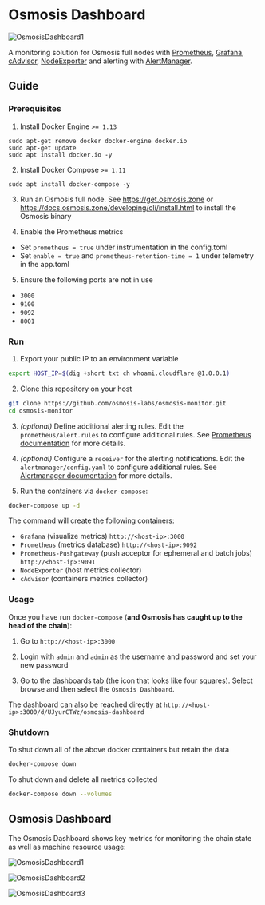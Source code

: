 Osmosis Dashboard
========

![OsmosisDashboard1](https://raw.githubusercontent.com/osmosis-labs/osmosis-monitor/master/screens/Osmosis_Dashboard_1.png)

A monitoring solution for Osmosis full nodes with [Prometheus](https://prometheus.io/), [Grafana](http://grafana.org/), [cAdvisor](https://github.com/google/cadvisor),
[NodeExporter](https://github.com/prometheus/node_exporter) and alerting with [AlertManager](https://github.com/prometheus/alertmanager).


## Guide 

### Prerequisites

1. Install Docker Engine `>= 1.13`
```
sudo apt-get remove docker docker-engine docker.io
sudo apt-get update
sudo apt install docker.io -y
```

2. Install Docker Compose `>= 1.11`
```
sudo apt install docker-compose -y
```

3. Run an Osmosis full node. See https://get.osmosis.zone or https://docs.osmosis.zone/developing/cli/install.html to install the Osmosis binary

4. Enable the Prometheus metrics
  - Set `prometheus = true` under instrumentation in the config.toml
  - Set `enable = true` and `prometheus-retention-time = 1` under telemetry in the app.toml

5. Ensure the following ports are not in use
  - `3000`
  - `9100`
  - `9092`
  - `8001`

### Run

1. Export your public IP to an environment variable

```bash
export HOST_IP=$(dig +short txt ch whoami.cloudflare @1.0.0.1)
```

2. Clone this repository on your host

```bash
git clone https://github.com/osmosis-labs/osmosis-monitor.git
cd osmosis-monitor
```

3. *(optional)* Define additional alerting rules. Edit the `prometheus/alert.rules` to configure additional rules. See [Prometheus documentation](https://prometheus.io/docs/prometheus/latest/configuration/alerting_rules/) for more details.

4. *(optional)* Configure a `receiver` for the alerting notifications. Edit the `alertmanager/config.yaml` to configure additional rules. See [Alertmanager documentation](https://prometheus.io/docs/alerting/latest/configuration/#receiver) for more details.

5. Run the containers via `docker-compose`:

```bash
docker-compose up -d
```

The command will create the following containers:

* `Grafana` (visualize metrics) `http://<host-ip>:3000`
* `Prometheus` (metrics database) `http://<host-ip>:9092`
* `Prometheus-Pushgateway` (push acceptor for ephemeral and batch jobs) `http://<host-ip>:9091`
* `NodeExporter` (host metrics collector)
* `cAdvisor` (containers metrics collector)

### Usage

Once you have run `docker-compose` (**and Osmosis has caught up to the head of the chain**):

1. Go to `http://<host-ip>:3000`

2. Login with `admin` and `admin` as the username and password and set your new password

3. Go to the dashboards tab (the icon that looks like four squares). Select browse and then select the `Osmosis Dashboard`. 

The dashboard can also be reached directly at `http://<host-ip>:3000/d/UJyurCTWz/osmosis-dashboard`

### Shutdown

To shut down all of the above docker containers but retain the data

```bash
docker-compose down
```

To shut down and delete all metrics collected

```bash
docker-compose down --volumes
```

## Osmosis Dashboard

The Osmosis Dashboard shows key metrics for monitoring the chain state as well as machine resource usage:

![OsmosisDashboard1](https://raw.githubusercontent.com/osmosis-labs/osmosis-monitor/master/screens/Osmosis_Dashboard_1.png)

![OsmosisDashboard2](https://raw.githubusercontent.com/osmosis-labs/osmosis-monitor/master/screens/Osmosis_Dashboard_2.png)

![OsmosisDashboard3](https://raw.githubusercontent.com/osmosis-labs/osmosis-monitor/master/screens/Osmosis_Dashboard_3.png)
